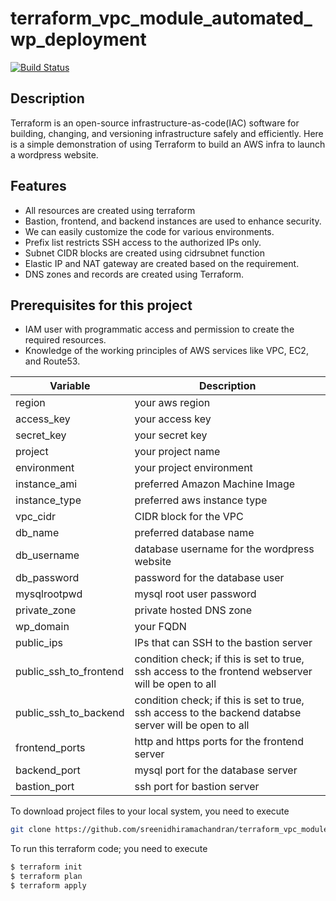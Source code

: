 # terraform_vpc_module_automated_wp_deployment

[![Build Status](https://travis-ci.org/joemccann/dillinger.svg?branch=master)](https://travis-ci.org/joemccann/dillinger)

## Description

Terraform is an open-source infrastructure-as-code(IAC) software for building, changing, and versioning infrastructure safely and efficiently.
Here is a simple demonstration of using Terraform to build an AWS infra to launch a wordpress website.

## Features


- All resources are created using terraform
- Bastion, frontend, and backend instances are used to enhance security.
- We can easily customize the code for various environments.
- Prefix list restricts SSH access to the authorized IPs only.
- Subnet CIDR blocks are created using cidrsubnet function
- Elastic IP and NAT gateway are created based on the requirement.
- DNS zones and records are created using Terraform.


## Prerequisites for this project

- IAM user with programmatic access and permission to create the required resources.
- Knowledge of the working principles of AWS services like VPC, EC2, and Route53.


| Variable | Description |
| ------ | ------ |
| region  | your aws region  |
| access_key | your access key |
| secret_key  | your secret key |
| project  | your project name  |
| environment  | your project environment |
| instance_ami  | preferred Amazon Machine Image |
| instance_type  | preferred aws instance type |
| vpc_cidr  | CIDR block for the VPC |
| db_name  | preferred database name |
| db_username  | database username for the wordpress website |
| db_password  | password for the database user |
| mysqlrootpwd  | mysql root user password |
|  private_zone | private hosted DNS zone  |
|  wp_domain | your FQDN  |
| public_ips  | IPs that can SSH to the bastion server  |
|  public_ssh_to_frontend | condition check; if  this is set to true, ssh access to the frontend webserver will be open to all |
| public_ssh_to_backend  | condition check; if  this is set to true, ssh access to the backend databse server will be open to all |
|  frontend_ports |  http and https ports for the frontend server |
| backend_port  | mysql port for the database server  | 
| bastion_port  | ssh port for bastion server  |

To download project files to your local system, you need to execute
```sh
git clone https://github.com/sreenidhiramachandran/terraform_vpc_module_automated_wp_deployment.git

```

To run this terraform code; you need to execute

```sh
$ terraform init
$ terraform plan
$ terraform apply
```
